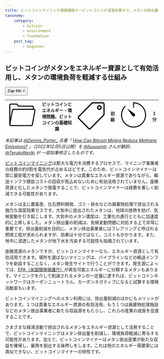 ```yaml
---
title: ビットコインマイニング基礎講座④〜ビットコインが温室効果ガス、メタンの排出量を削減？
taxonomy:
    category:
        - bitcoin
        - environment
        - foundation
    post_tag:
        - beginner
---
```


## ビットコインがメタンをエネルギー資源として有効活用し、メタンの環境負荷を軽減する仕組み

<button class="zap-button" data-npub="npub1u3rz86hzjejkh54mg04u20sxe62ps3nhtqy987n6yqv6sx52uhjsnkn4se" data-relays="wss://relay.damus.io,wss://relay.snort.social,wss://nostr.wine,wss://relay.nostr.band">Zap Me ⚡</button>

|  ![Category](/_images/category.png)  |  ビットコインとエネルギー・環境問題、ビットコインの基礎知識 |  ![Tag](/_images/tag.png)  | 初級  | ![Time](/_images/timer.png)  |  1分  |
| ---- | ---- | ---- | ---- | ---- | ---- |

*本記事は [@Dennis_Porter_](https://twitter.com/Dennis_Porter_) 氏著「 [How Can Bitcoin Mining Reduce Methane Emissions?](https://www.satoshiaction.io/post/how-can-bitcoin-mining-reduce-methane-emissions) 」（2022年12月5日公開）を [@fuuuumin](https://twitter.com/fuuuumin314) さんが翻訳、  [@TerukoNeriki](https://twitter.com/TerukoNeriki) が 一部加筆修正したものです。*

[ビットコインマイニング](https://lostinbitcoin.jp.testrs.jp/staging/glossary/glossary-ma/#mining)は膨大な電力を消費するプロセスで、マイニング事業者の経費の約9割を電気代が占めるほどです。このため、ビットコインマイナーは常に最安電力を探しています。メタンは貴重なエネルギー資源でありながら、輸送インフラ建設コストの回収が見込めないために有効活用されていません。座礁資源と化したメタンで発電することで、ビットコインマイナーは経費を著しく削減できる可能性があります。

メタンは主に農畜産、化石燃料開発、ゴミ・排水などの廃棄物処理で排出される強力な温室効果ガスです。大気中に放出されたメタンは、地球の放熱を妨げ、気候変動を引き起こします。大気中のメタン濃度は、工業化の進行とともに加速度的に上昇しました。メタン排出量の削減は、気候変動問題に対処する上で非常に重要です。排出量削減を目的に、メタン排出事業者にはフレアリングと呼ばれる燃焼工程が求められますが、効果は十分ではなく、コストもかかります。また、地中に浸透したメタンが地下水を汚染する可能性も指摘されています。

座礁資源のメタンですが、ビットコインマイナーなら、エネルギー資源として有効活用できます。場所を選ばないマイニングは、パイプラインなどの輸送インフラを新設することなく、メタン発生サイトで行うことができます。発生源によっては、[EPA（米国環境保護庁）](https://www.epa.gov/lmop/basic-information-about-landfill-gas)が再生可能エネルギーに分類するメタンもあります。マイニングを介して削減されるメタンが一定量に達すれば、ビットコインネットワークはカーボンニュートラル、カーボンネガティブになると試算する環境活動家もいます。

ビットコインマイニングへのメタン利用には、排出量削減のほかにもメリットがあります。１つは貴重なエネルギー資源の有効活用、もう１つは廃棄物処理施設などのメタン放出事業者に新たな収益源をもたらし、これらの産業の成長を促進することです。
 
さまざまな経済活動で排出されるメタンをエネルギー資源として活用することで、ビットコインマイニングはメタン排出量を削減し、環境負荷軽減に寄与する可能性があります。加えて、ビットコインマイナーはメタン放出産業が新たな収益を確保し、雇用を創出する後押しをします。これは他のエネルギー需要家には真似できない、ビットコインマイナーの特性です。
